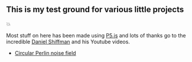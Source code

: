 ## This is my test ground for various little projects 
:boom:

Most stuff on here has been made using [P5.js](https://p5js.org/) and lots of thanks go to the incredible [Daniel Shiffman](https://github.com/CodingTrain/) and his Youtube videos. 

* [Circular Perlin noise field](https://j0hn4r.github.io/pages/circleperlin.md)
